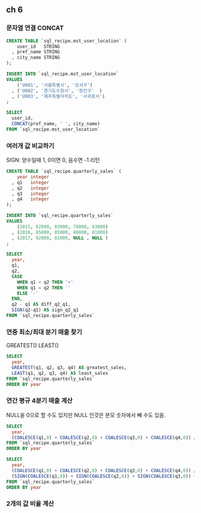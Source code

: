 ## ch 6

### 문자열 연결 CONCAT

```sql
CREATE TABLE `sql_recipe.mst_user_location` (
    user_id   STRING
  , pref_name STRING
  , city_name STRING
);

INSERT INTO `sql_recipe.mst_user_location`
VALUES
    ('U001', '서울특별시', '강서구')
  , ('U002', '경기도수원시', '장안구'  )
  , ('U003', '제주특별자치도', '서귀포시')
;

SELECT 
  user_id,
  CONCAT(pref_name, ' ', city_name)
FROM `sql_recipe.mst_user_location`
```

### 여러개 값 비교하기 

SIGN: 양수일때 1, 0이면 0, 음수면 -1 리턴

```sql
CREATE TABLE `sql_recipe.quarterly_sales` (
    year integer
  , q1   integer
  , q2   integer
  , q3   integer
  , q4   integer
);

INSERT INTO `sql_recipe.quarterly_sales`
VALUES
    (2015, 82000, 83000, 78000, 83000)
  , (2016, 85000, 85000, 80000, 81000)
  , (2017, 92000, 81000, NULL , NULL )
;

SELECT 
  year,
  q1,
  q2,
  CASE 
    WHEN q1 < q2 THEN '+'
    WHEN q1 = q2 THEN ''
    ELSE '-'
  END,
  q2 - q1 AS diff_q2_q1,
  SIGN(q2-q1) AS sign_q2_q1
FROM `sql_recipe.quarterly_sales`
```

### 연중 최소/최대 분기 매출 찾기 

GREATEST() 
LEAST() 

```sql
SELECT 
  year,
  GREATEST(q1, q2, q3, q4) AS greatest_sales,
  LEAST(q1, q2, q3, q4) AS least_sales
FROM `sql_recipe.quarterly_sales`
ORDER BY year
```

### 연간 평규 4분기 매출 계산 

NULL을 0으로 할 수도 있지만 
NULL 인것은 분모 숫자에서 빼 수도 있음. 

```sql
SELECT 
  year,
  (COALESCE(q1,0) + COALESCE(q2,0) + COALESCE(q3,0) + COALESCE(q4,0)) / 4
FROM `sql_recipe.quarterly_sales`
ORDER BY year

SELECT 
  year,
  (COALESCE(q1,0) + COALESCE(q2,0) + COALESCE(q3,0) + COALESCE(q4,0)) / 
  (SIGN(COALESCE(q1,0)) + SIGN(COALESCE(q2,0)) + SIGN(COALESCE(q3,0)) + SIGN(COALESCE(q4,0)))
FROM `sql_recipe.quarterly_sales`
ORDER BY year
```

### 2개의 값 비율 계산 
